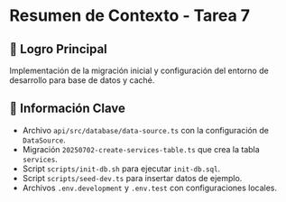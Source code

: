 # Resumen de Contexto - Tarea 7

## 🎯 Logro Principal
Implementación de la migración inicial y configuración del entorno de desarrollo para base de datos y caché.

## 🔑 Información Clave
- Archivo `api/src/database/data-source.ts` con la configuración de `DataSource`.
- Migración `20250702-create-services-table.ts` que crea la tabla `services`.
- Script `scripts/init-db.sh` para ejecutar `init-db.sql`.
- Script `scripts/seed-dev.ts` para insertar datos de ejemplo.
- Archivos `.env.development` y `.env.test` con configuraciones locales.
